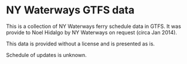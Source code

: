 NY Waterways GTFS data
======================

This is a collection of NY Waterways ferry schedule data in GTFS. It was provide to Noel Hidalgo by NY Waterways on request (circa Jan 2014).

This data is provided without a license and is presented as is.

Schedule of updates is unknown.